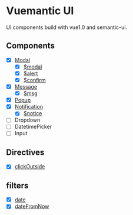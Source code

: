 # Vuemantic UI

UI components build with vue1.0 and semantic-ui.

## Components

- [x] [Modal](./demo/views/components/modal.md)
  - [x] [$modal](./demo/views/methods/modal.md)
  - [x] [$alert](./demo/views/methods/alert.md)
  - [x] [$confirm](./demo/views/methods/confirm.md)
- [x] [Message](./demo/views/components/message.md)
  - [x] [$msg](./demo/views/methods/msg.md)
- [x] [Popup](./demo/views/components/popup.md)
- [x] [Notification](./demo/views/components/notification.md)
  - [x] [$notice](./demo/views/methods/notice.md)
- [ ] Dropdown
- [ ] DatetimePicker
- [ ] Input

## Directives

- [x] [clickOutside](./demo/views/directives/clickOutside.md)

## filters

- [x] [date](./demo/views/filters/date.md)
- [x] [dateFromNow](./demo/views/filters/dateFromNow.md)